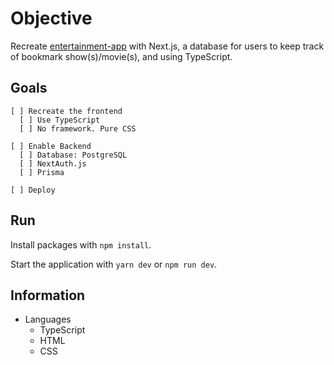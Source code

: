 # Objective

Recreate [entertainment-app](https://github.com/antran1245/entertainment-app) with Next.js, a database for users to keep track of bookmark show(s)/movie(s), and using TypeScript.

## Goals

    [ ] Recreate the frontend
      [ ] Use TypeScript
      [ ] No framework. Pure CSS

    [ ] Enable Backend
      [ ] Database: PostgreSQL
      [ ] NextAuth.js
      [ ] Prisma

    [ ] Deploy

## Run

Install packages with `npm install`.

Start the application with `yarn dev` or `npm run dev`.

## Information

- Languages
  - TypeScript
  - HTML
  - CSS